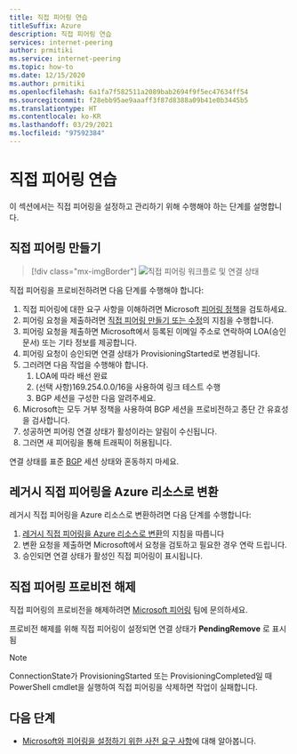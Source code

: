 ```yaml
---
title: 직접 피어링 연습
titleSuffix: Azure
description: 직접 피어링 연습
services: internet-peering
author: prmitiki
ms.service: internet-peering
ms.topic: how-to
ms.date: 12/15/2020
ms.author: prmitiki
ms.openlocfilehash: 6a1fa7f582511a2089bab2694f9f5ec47634ff54
ms.sourcegitcommit: f28ebb95ae9aaaff3f87d8388a09b41e0b3445b5
ms.translationtype: HT
ms.contentlocale: ko-KR
ms.lasthandoff: 03/29/2021
ms.locfileid: "97592384"
---
```

# <a name="direct-peering-walkthrough"></a>직접 피어링 연습

이 섹션에서는 직접 피어링을 설정하고 관리하기 위해 수행해야 하는 단계를 설명합니다.

## <a name="create-a-direct-peering"></a>직접 피어링 만들기
> [!div class="mx-imgBorder"]
> ![직접 피어링 워크플로 및 연결 상태](./media/direct-peering.png)

직접 피어링을 프로비전하려면 다음 단계를 수행해야 합니다:
1. 직접 피어링에 대한 요구 사항을 이해하려면 Microsoft [피어링 정책](https://peering.azurewebsites.net/peering)을 검토하세요.
1. 피어링 요청을 제출하려면 [직접 피어링 만들기 또는 수정](howto-direct-powershell.md)의 지침을 수행합니다.
1. 피어링 요청을 제출하면 Microsoft에서 등록된 이메일 주소로 연락하여 LOA(승인 문서) 또는 기타 정보를 제공합니다.
1. 피어링 요청이 승인되면 연결 상태가 ProvisioningStarted로 변경됩니다.
1. 그러려면 다음 작업을 수행해야 합니다.
    1. LOA에 따라 배선 완료
    1. (선택 사항)169.254.0.0/16을 사용하여 링크 테스트 수행
    1. BGP 세션을 구성한 다음 알려주세요.
1. Microsoft는 모두 거부 정책을 사용하여 BGP 세션을 프로비전하고 종단 간 유효성을 검사합니다.
1. 성공하면 피어링 연결 상태가 활성이라는 알림이 수신됩니다.
1. 그러면 새 피어링을 통해 트래픽이 허용됩니다.

연결 상태를 표준 [BGP](https://en.wikipedia.org/wiki/Border_Gateway_Protocol) 세션 상태와 혼동하지 마세요.

## <a name="convert-a-legacy-direct-peering-to-azure-resource"></a>레거시 직접 피어링을 Azure 리소스로 변환
레거시 직접 피어링을 Azure 리소스로 변환하려면 다음 단계를 수행합니다:
1. [레거시 직접 피어링을 Azure 리소스로 변환](howto-legacy-direct-powershell.md)의 지침을 따릅니다
1. 변환 요청을 제출하면 Microsoft에서 요청을 검토하고 필요한 경우 연락 드립니다.
1. 승인되면 연결 상태가 활성인 직접 피어링이 표시됩니다.

## <a name="deprovision-direct-peering"></a>직접 피어링 프로비전 해제
직접 피어링의 프로비전을 해제하려면 [Microsoft 피어링](mailto:peering@microsoft.com) 팀에 문의하세요.

프로비전 해제를 위해 직접 피어링이 설정되면 연결 상태가 **PendingRemove** 로 표시됨

> [!NOTE]
> ConnectionState가 ProvisioningStarted 또는 ProvisioningCompleted일 때 PowerShell cmdlet을 실행하여 직접 피어링을 삭제하면 작업이 실패합니다.

## <a name="next-steps"></a>다음 단계

* [Microsoft와 피어링을 설정하기 위한 사전 요구 사항](prerequisites.md)에 대해 알아봅니다.
